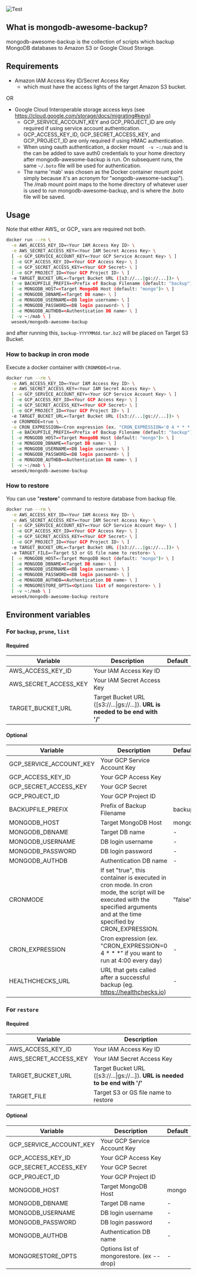 ![Test](https://github.com/weseek/mongodb-awesome-backup/workflows/Test/badge.svg)

What is mongodb-awesome-backup?
-------------------------------

mongodb-awesome-backup is the collection of scripts which backup MongoDB databases to Amazon S3 or Google Cloud Storage.


Requirements
------------

* Amazon IAM Access Key ID/Secret Access Key
  * which must have the access lights of the target Amazon S3 bucket.

OR

* Google Cloud Interoperable storage access keys (see https://cloud.google.com/storage/docs/migrating#keys)
  * GCP_SERVICE_ACCOUNT_KEY and GCP_PROJECT_ID are only required if using service account authentication.
  * GCP_ACCESS_KEY_ID, GCP_SECRET_ACCESS_KEY, and GCP_PROJECT_ID are only required if using HMAC authentication.
  * When using oauth authentication, a docker mount ` -v ~:/mab` and is the can be added to save auth0 credentials to your home directory after mongodb-awesome-backup is run.  On subsequent runs, the same `~/.boto` file will be used for authentication.
  * The name 'mab' was chosen as the Docker container mount point simply because it's an acronym for "`m`ongodb-`a`wesome-`b`ackup").  The /mab mount point maps to the home directory of whatever user is used to run mongodb-awesome-backup, and is where the .boto file will be saved.

Usage
-----
Note that either AWS_ or GCP_ vars are required not both.

```bash
docker run --rm \
  -e AWS_ACCESS_KEY_ID=<Your IAM Access Key ID> \
  -e AWS_SECRET_ACCESS_KEY=<Your IAM Secret Access Key> \
  [ -e GCP_SERVICE_ACCOUNT_KEY=<Your GCP Service Account Key> \ ]
  [ -e GCP_ACCESS_KEY_ID=<Your GCP Access Key> \ ]
  [ -e GCP_SECRET_ACCESS_KEY=<Your GCP Secret> \ ]
  [ -e GCP_PROJECT_ID=<Your GCP Project ID> \ ]
  -e TARGET_BUCKET_URL=<Target Bucket URL ([s3://...|gs://...])> \
  [ -e BACKUPFILE_PREFIX=<Prefix of Backup Filename (default: "backup") \ ]
  [ -e MONGODB_HOST=<Target MongoDB Host (default: "mongo")> \ ]
  [ -e MONGODB_DBNAME=<Target DB name> \ ]
  [ -e MONGODB_USERNAME=<DB login username> \ ]
  [ -e MONGODB_PASSWORD=<DB login password> \ ]
  [ -e MONGODB_AUTHDB=<Authentication DB name> \ ]
  [ -v ~:/mab \ ]
  weseek/mongodb-awesome-backup
```

and after running this, `backup-YYYYMMdd.tar.bz2` will be placed on Target S3 Bucket.

### How to backup in cron mode

Execute a docker container with `CRONMODE=true`.

```bash
docker run --rm \
  -e AWS_ACCESS_KEY_ID=<Your IAM Access Key ID> \
  -e AWS_SECRET_ACCESS_KEY=<Your IAM Secret Access Key> \
  [ -e GCP_SERVICE_ACCOUNT_KEY=<Your GCP Service Account Key> \ ]
  [ -e GCP_ACCESS_KEY_ID=<Your GCP Access Key> \ ]
  [ -e GCP_SECRET_ACCESS_KEY=<Your GCP Secret> \ ]
  [ -e GCP_PROJECT_ID=<Your GCP Project ID> \ ]
  -e TARGET_BUCKET_URL=<Target Bucket URL ([s3://...|gs://...])> \
  -e CRONMODE=true \
  -e CRON_EXPRESSION=<Cron expression (ex. "CRON_EXPRESSION='0 4 * * *'" if you want to run at 4:00 every day)> \
  [ -e BACKUPFILE_PREFIX=<Prefix of Backup Filename (default: "backup") \ ]
  [ -e MONGODB_HOST=<Target MongoDB Host (default: "mongo")> \ ]
  [ -e MONGODB_DBNAME=<Target DB name> \ ]
  [ -e MONGODB_USERNAME=<DB login username> \ ]
  [ -e MONGODB_PASSWORD=<DB login password> \ ]
  [ -e MONGODB_AUTHDB=<Authentication DB name> \ ]
  [ -v ~:/mab \ ]
  weseek/mongodb-awesome-backup
```

### How to restore

You can use "**restore**" command to restore database from backup file.

```bash
docker run --rm \
  -e AWS_ACCESS_KEY_ID=<Your IAM Access Key ID> \
  -e AWS_SECRET_ACCESS_KEY=<Your IAM Secret Access Key> \
  [ -e GCP_SERVICE_ACCOUNT_KEY=<Your GCP Service Account Key> \ ]
  [ -e GCP_ACCESS_KEY_ID=<Your GCP Access Key> \ ]
  [ -e GCP_SECRET_ACCESS_KEY=<Your GCP Secret> \ ]
  [ -e GCP_PROJECT_ID=<Your GCP Project ID> \ ]
  -e TARGET_BUCKET_URL=<Target Bucket URL ([s3://...|gs://...])> \
  -e TARGET_FILE=<Target S3 or GS file name to restore> \
  [ -e MONGODB_HOST=<Target MongoDB Host (default: "mongo")> \ ]
  [ -e MONGODB_DBNAME=<Target DB name> \ ]
  [ -e MONGODB_USERNAME=<DB login username> \ ]
  [ -e MONGODB_PASSWORD=<DB login password> \ ]
  [ -e MONGODB_AUTHDB=<Authentication DB name> \ ] 
  [ -e MONGORESTORE_OPTS=<Options list of mongorestore> \ ]
  [ -v ~:/mab \ ]
  weseek/mongodb-awesome-backup restore
```


Environment variables
---------

### For `backup`, `prune`, `list`

#### Required

| Variable              | Description                  | Default                                         |
| --------------------- | ---------------------------- | ----------------------------------------------- |
| AWS_ACCESS_KEY_ID     | Your IAM Access Key ID       |                                                 |
| AWS_SECRET_ACCESS_KEY | Your IAM Secret Access Key   |                                                 |
| TARGET_BUCKET_URL     | Target Bucket URL ([s3://...\|gs://...]). **URL is needed to be end with '/'** |

#### Optional

| Variable                | Description                                                                                                                                                                   | Default |
| ----------------------- | ----------------------------------------------------------------------------------------------------------------------------------------------------------------------------- | ------- |
| GCP_SERVICE_ACCOUNT_KEY | Your GCP Service Account Key                                                                                                                                                  |         |
| GCP_ACCESS_KEY_ID       | Your GCP Access Key                                                                                                                                                           |         |
| GCP_SECRET_ACCESS_KEY   | Your GCP Secret                                                                                                                                                               |         |
| GCP_PROJECT_ID          | Your GCP Project ID                                                                                                                                                           |         |
| BACKUPFILE_PREFIX       | Prefix of Backup Filename                                                                                                                                                     | backup  |
| MONGODB_HOST            | Target MongoDB Host                                                                                                                                                           | mongo   |
| MONGODB_DBNAME          | Target DB name                                                                                                                                                                | -       |
| MONGODB_USERNAME        | DB login username                                                                                                                                                             | -       |
| MONGODB_PASSWORD        | DB login password                                                                                                                                                             | -       |
| MONGODB_AUTHDB          | Authentication DB name                                                                                                                                                        | -       |
| CRONMODE                | If set "true", this container is executed in cron mode.  In cron mode, the script will be executed with the specified arguments and at the time specified by CRON_EXPRESSION. | "false" |
| CRON_EXPRESSION         | Cron expression (ex. "CRON_EXPRESSION=0 4 * * *" if you want to run at 4:00 every day)                                                                                        | -       |
| HEALTHCHECKS_URL        | URL that gets called after a successful backup (eg. https://healthchecks.io)                                                                                                  | -       |

### For `restore`

#### Required

| Variable              | Description                                                                    |
| --------------------- | ------------------------------------------------------------------------------ |
| AWS_ACCESS_KEY_ID     | Your IAM Access Key ID                                                         |
| AWS_SECRET_ACCESS_KEY | Your IAM Secret Access Key                                                     |
| TARGET_BUCKET_URL     | Target Bucket URL ([s3://...\|gs://...]). **URL is needed to be end with '/'** |
| TARGET_FILE           | Target S3 or GS file name to restore                                           |

#### Optional

| Variable                | Description                               | Default |
| ----------------------- | ----------------------------------------- | ------- |
| GCP_SERVICE_ACCOUNT_KEY | Your GCP Service Account Key              |         |
| GCP_ACCESS_KEY_ID       | Your GCP Access Key                       |         |
| GCP_SECRET_ACCESS_KEY   | Your GCP Secret                           |         |
| GCP_PROJECT_ID          | Your GCP Project ID                       |         |
| MONGODB_HOST            | Target MongoDB Host                       | mongo   |
| MONGODB_DBNAME          | Target DB name                            | -       |
| MONGODB_USERNAME        | DB login username                         | -       |
| MONGODB_PASSWORD        | DB login password                         | -       |
| MONGODB_AUTHDB          | Authentication DB name                    | -       |
| MONGORESTORE_OPTS       | Options list of mongorestore. (ex --drop) | -       |
